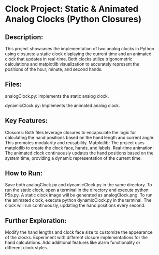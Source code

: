 # Clock Project: Static & Animated Analog Clocks (Python Closures)

## Description: 

This project showcases the implementation of two analog clocks in Python using closures: a static clock displaying the current time and an animated clock that updates in real-time. Both clocks utilize trigonometric calculations and matplotlib visualization to accurately represent the positions of the hour, minute, and second hands.

## Files:

analogClock.py: Implements the static analog clock.

dynamicClock.py: Implements the animated analog clock.
## Key Features:

Closures: Both files leverage closures to encapsulate the logic for calculating the hand positions based on the hand length and current angle. This promotes modularity and reusability.
Matplotlib: The project uses matplotlib to create the clock face, hands, and labels.
Real-time animation: The animated clock continuously updates the hand positions based on the system time, providing a dynamic representation of the current time.

## How to Run:

Save both analogClock.py and dynamicClock.py in the same directory.
To run the static clock, open a terminal in the directory and execute python P5a.py. A static clock image will be generated as analogClock.png.
To run the animated clock, execute python dynamicClock.py in the terminal. The clock will run continuously, updating the hand positions every second.

## Further Exploration:

Modify the hand lengths and clock face size to customize the appearance of the clocks.
Experiment with different closure implementations for the hand calculations.
Add additional features like alarm functionality or different clock styles.
